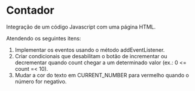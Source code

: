 # Contador
Integração de um código Javascript com uma página HTML. 

Atendendo os seguintes itens:
1. Implementar os eventos usando o método addEventListener.
2. Criar condicionais que desabilitam o botão de incrementar ou decrementar quando count chegar a um determinado valor (ex.: 0 <= count =< 10).
3. Mudar a cor do texto em CURRENT_NUMBER para vermelho quando o número for negativo.
